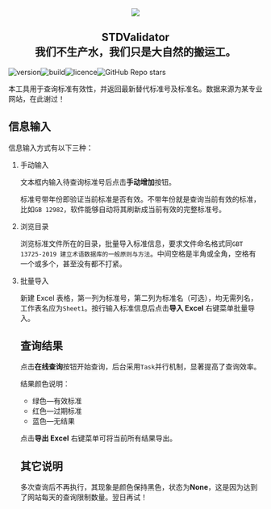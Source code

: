 <div align="center"><img src="./STDValidator.ico" /></div>

<div align="center">
    <h2 >STDValidator<br>我们不生产水，我们只是大自然的搬运工。</h2>
</div>


![version](https://img.shields.io/badge/STDValidator-v1.1.1-orange)![build](https://img.shields.io/badge/build-passing-orange)![licence](https://img.shields.io/badge/Licence-MIT-orange)![GitHub Repo stars](https://img.shields.io/github/stars/3roman/stdvalidator)

本工具用于查询标准有效性，并返回最新替代标准号及标准名。数据来源为某专业网站，在此谢过！

## 信息输入

信息输入方式有以下三种：

1. 手动输入

   文本框内输入待查询标准号后点击**手动增加**按钮。

   标准号带年份即验证当前标准是否有效。不带年份就是查询当前有效的标准，比如`GB 12982`，软件能够自动将其刷新成当前有效的完整标准号。

2. 浏览目录

   浏览标准文件所在的目录，批量导入标准信息，要求文件命名格式同`GBT 13725-2019 建立术语数据库的一般原则与方法`。中间空格是半角或全角，空格有一个或多个，甚至没有都不打紧。

3. 批量导入

   新建 Excel 表格，第一列为标准号，第二列为标准名（可选），均无需列名，工作表名应为`Sheet1`。按行输入标准信息后点击**导入 Excel** 右键菜单批量导入。

   ## 查询结果

   点击**在线查询**按钮开始查询，后台采用`Task`并行机制，显著提高了查询效率。

   结果颜色说明：

   - 绿色—有效标准
   - 红色—过期标准
   - 蓝色—无结果

   点击**导出 Excel** 右键菜单可将当前所有结果导出。

   ## 其它说明

   多次查询后不再执行，其现象是颜色保持黑色，状态为**None**，这是因为达到了网站每天的查询限制数量。翌日再试！
